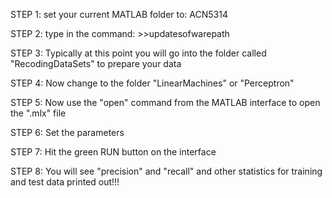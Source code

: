 STEP 1: set your current MATLAB folder to: ACN5314

STEP 2: type in the command: >>updatesofwarepath

STEP 3: Typically at this point you will go into the folder called "RecodingDataSets" to prepare your data

STEP 4: Now change to the folder "LinearMachines" or "Perceptron"

STEP 5: Now use the "open" command from the MATLAB interface to open the ".mlx" file

STEP 6: Set the parameters

STEP 7: Hit the green RUN button on the interface

STEP 8: You will see "precision" and "recall" and other statistics for training and test data printed out!!!
